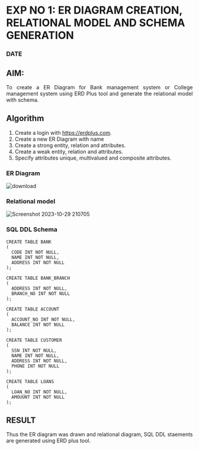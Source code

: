 # EXP NO 1: ER DIAGRAM CREATION, RELATIONAL MODEL AND SCHEMA GENERATION  
### DATE
## AIM:
<div align="justify">
   To create a ER Diagram for Bank management system or College management system using ERD Plus tool and generate the relational model with schema. 
</div>

## Algorithm
1. Create a login with https://erdplus.com.
2. Create a new ER Diagram with name
3. Create a strong entity, relation and attributes.
4. Create a weak entity, relation and attributes.
5. Specify attributes unique, multivalued and composite attributes.

### ER Diagram 
![download](https://github.com/DrUmaRaniV/DBMS/assets/119393307/d6c707dc-38ac-453f-ac14-cbb877d4542b)



### Relational model

![Screenshot 2023-10-29 210705](https://github.com/DrUmaRaniV/DBMS/assets/119393307/86a08856-4c70-400a-aaf3-21a5f397ce4a)



### SQL DDL Schema 
```
CREATE TABLE BANK
(
  CODE INT NOT NULL,
  NAME INT NOT NULL,
  ADDRESS INT NOT NULL
);

CREATE TABLE BANK_BRANCH
(
  ADDRESS INT NOT NULL,
  BRANCH_NO INT NOT NULL
);

CREATE TABLE ACCOUNT
(
  ACCOUNT_NO INT NOT NULL,
  BALANCE INT NOT NULL
);

CREATE TABLE CUSTOMER
(
  SSN INT NOT NULL,
  NAME INT NOT NULL,
  ADDRESS INT NOT NULL,
  PHONE INT NOT NULL
);

CREATE TABLE LOANS
(
  LOAN_NO INT NOT NULL,
  AMOUUNT INT NOT NULL
);
```
## RESULT 
<div align="justify">
Thus the ER diagram was drawn and relational diagram, SQL DDL staements are generated using ERD plus tool.
</div>
